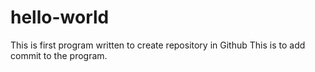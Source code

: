 # hello-world
This is first program written to create repository in Github
This is to add commit to the program.
